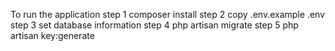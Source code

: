 To run the application 
step 1
composer install 
step 2
copy .env.example .env
step 3 
set database information
step 4
php artisan migrate 
step 5 
php artisan key:generate

